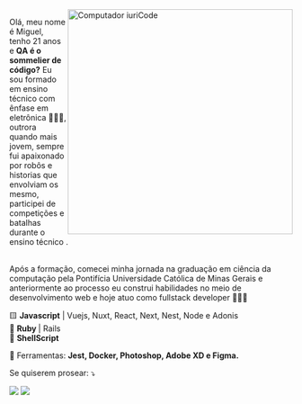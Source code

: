 <img src="https://i.pinimg.com/originals/9b/60/8e/9b608e67e25e235c6fc42b8aecb3612c.png" min-width="400px" max-width="400px" width="400px" align="right" alt="Computador iuriCode">

<p align="left"> 
  Olá, meu nome é Miguel, tenho 21 anos e <strong>QA é o sommelier de código?</strong> Eu sou formado em ensino técnico com ênfase em eletrônica 👨🏽‍🔬, outrora quando mais jovem, sempre fui apaixonado por robôs e historias que envolviam os mesmo, participei de competições e batalhas durante o ensino técnico .<br><br>

Após a formação, comecei minha jornada na graduação em ciência da computação pela Pontifícia Universidade Católica de Minas Gerais
 e anteriormente ao processo eu construi habilidades no meio de desenvolvimento web e hoje atuo como fullstack developer 👨🏽‍💻
</p>

<p align="left">
  🟨 <strong>Javascript</strong> | Vuejs, Nuxt, React, Next, Nest, Node e Adonis <br>
  💎 <strong>Ruby </strong> | Rails <br>
  🔪 <strong>ShellScript </strong> 
</p>

<p align="left">
  💼 Ferramentas: <strong>Jest, Docker, Photoshop, Adobe XD e Figma.</strong>
</p>

<p align="left">
  Se quiserem prosear: ⤵️
</p>

<p align="left">
  <a href="#" alt="Gmail">

  <a href="#" alt="Linkedin">
  <img src="https://img.shields.io/badge/-Linkedin-0e76a8?style=flat-square&logo=Linkedin&logoColor=white&link=https://www.linkedin.com/in/miguel-neto-3ab339193/N" /></a>

  <a href="#" alt="Instagram">
  <img src="https://img.shields.io/badge/-Instagram-DF0174?style=flat-square&labelColor=DF0174&logo=instagram&logoColor=white&link=https://www.instagram.com/dev.neto/?hl=pt-br"/></a>
</p>  
